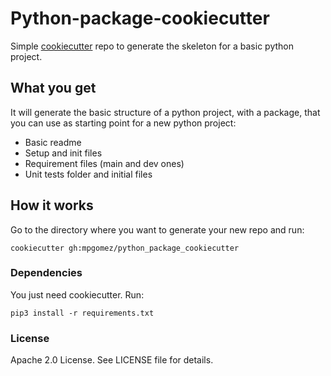 # Python-package-cookiecutter
Simple [cookiecutter]() repo to generate the skeleton for a basic python project.

## What you get
It will generate the basic structure of a python project, with a package, that
you can use as starting point for a new python project:
* Basic readme
* Setup and init files
* Requirement files (main and dev ones)
* Unit tests folder and initial files

## How it works
Go to the directory where you want to generate your new repo and run:
```
cookiecutter gh:mpgomez/python_package_cookiecutter
```

### Dependencies
You just need cookiecutter.
Run:
```
pip3 install -r requirements.txt
```

### License

Apache 2.0 License. See LICENSE file for details.
